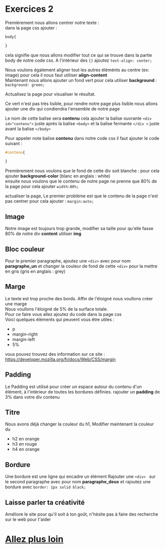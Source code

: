 # Exercices 2

Premièrement nous allons centrer notre texte :  
dans la page css ajouter :  
````css
body{

}
````
cela signifie que nous allons modifier tout ce qui se trouve dans la partie body de notre code css.
A l'intérieur des ```` {} ```` ajoutez ```` text-align: center; ````  
  
Nous voulons également aligner tout les autres éléménts au centre (ex: image) pour cela il nous faut utiliser **align-content**  
Maintenant nous allons ajouter un fond vert pour cela utiliser **background** : ```` background: green; ````
  
Actualisez la page pour visualiser le résultat.  

Ce vert n'est pas très lisible, pour rendre notre page plus lisible nous allons ajouter une div qui condiendra l'ensemble de notre page   

Le nom de cette balise sera **contenu** cela ajouter la balise ouvrante ```` <div id="contenu"> ```` juste après la balise ```` <body> ```` et la balise fermante ```` </div > ```` juste avant la balise ```` </body> ```` 

Pour appeler note balise **contenu** dans notre code css il faut ajouter le code suivant :  
````css
#contenu{
  
}
````
Premièrement nous voulons que le fond de cette div soit blanche : pour cela ajouter **background-color** (blanc en anglais : white)  
ensuite nous voulons que le contenu de notre page ne prenne que 80% de la page pour cela ajouter ```` width:80%; ````  
  
actualiser la page,
Le premier problème est que le contenu de la page n'est pas centrer pour cela ajouter : ```` margin:auto; ````

Image
---
Notre image est toujours trop grande, modifier sa taille pour qu'elle fasse 80% de notre div **content** utiliser **img**

Bloc couleur
---
Pour le premier paragraphe, ajoutez une ```` <div> ```` avec pour nom **paragraphe_un** et changer la couleur de fond de cette ```` <div> ```` pour la mettre en gris (gris en anglais : grey)  

Marge
---
Le texte est trop proche des bords. Affin de l'éloigné nous voullons créer une marge  
Nous voullons l'éloigné de 5% de la surface totale.  
Pour ce faire vous allez ajoutez du code dans la page css  
Voici quelques éléments qui peuvent vous être utiles :
- p
- margin-right
- margin-left
- 5%

vous pouvez trouvez des information sur ce site :
https://developer.mozilla.org/fr/docs/Web/CSS/margin

Padding
---
Le Padding est utilisé pour créer un espace autour du contenu d'un élément, à l'intérieur de toutes les bordures définies.
rajouter un **padding** de 3% dans votre div contenu 

Titre
---
Nous avons déjà changer la couleur du h1,
Modifier maintenant la couleur du 
- h2 en orange
- h3 en rouge
- h4 en orange

Bordure
---
Une bordure est une ligne qui encadre un élément
Rajouter une ````<div> ```` sur le second paragraphe avec pour nom **paragraphe_deux** et rajoutez une bordure avec ```` border: 1px solid black; ````

Laisse parler ta créativité 
---

Améliore le site pour qu'il soit à ton goût, n'hésite pas à faire des recherche sur le web pour t'aider


# [Allez plus loin](./COMMENTAIRES.md)
